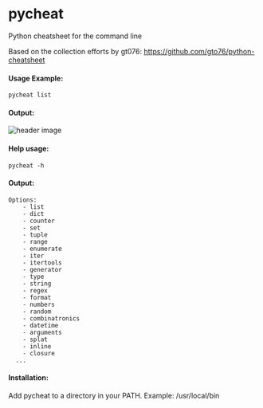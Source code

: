 # pycheat

Python cheatsheet for the command line

Based on the collection efforts by gt076: https://github.com/gto76/python-cheatsheet

#### Usage Example:

```
pycheat list
```

#### Output:

![header image](https://raw.github.com/lodenrogue/pycheat/master/result.jpg)

#### Help usage:

```
pycheat -h
```

#### Output:
```
Options:
	- list
	- dict
	- counter
	- set
	- tuple
	- range
	- enumerate
	- iter
	- itertools
	- generator
	- type
	- string
	- regex
	- format
	- numbers
	- random
	- combinatronics
	- datetime
	- arguments
	- splat
	- inline
	- closure
  ...
```

#### Installation:

Add pycheat to a directory in your PATH. Example: /usr/local/bin
